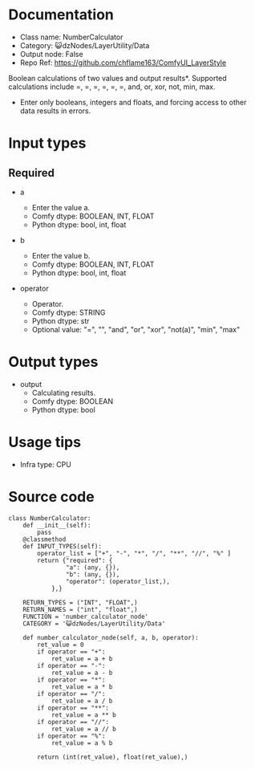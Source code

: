 # Documentation
- Class name: NumberCalculator
- Category: 😺dzNodes/LayerUtility/Data
- Output node: False
- Repo Ref: https://github.com/chflame163/ComfyUI_LayerStyle

Boolean calculations of two values and output results*. Supported calculations include =, =, =, =, =, =, and, or, xor, not, min, max.

* Enter only booleans, integers and floats, and forcing access to other data results in errors.

# Input types
## Required

- a
    - Enter the value a.
    - Comfy dtype: BOOLEAN, INT, FLOAT
    - Python dtype: bool, int, float

- b
    - Enter the value b.
    - Comfy dtype: BOOLEAN, INT, FLOAT
    - Python dtype: bool, int, float

- operator
    - Operator.
    - Comfy dtype: STRING
    - Python dtype: str
    - Optional value: "=", "", "and", "or", "xor", "not(a)", "min", "max"

# Output types

- output
    - Calculating results.
    - Comfy dtype: BOOLEAN
    - Python dtype: bool

# Usage tips
- Infra type: CPU

# Source code
```
class NumberCalculator:
    def __init__(self):
        pass
    @classmethod
    def INPUT_TYPES(self):
        operator_list = ["+", "-", "*", "/", "**", "//", "%" ]
        return {"required": {
                "a": (any, {}),
                "b": (any, {}),
                "operator": (operator_list,),
            },}

    RETURN_TYPES = ("INT", "FLOAT",)
    RETURN_NAMES = ("int", "float",)
    FUNCTION = 'number_calculator_node'
    CATEGORY = '😺dzNodes/LayerUtility/Data'

    def number_calculator_node(self, a, b, operator):
        ret_value = 0
        if operator == "+":
            ret_value = a + b
        if operator == "-":
            ret_value = a - b
        if operator == "*":
            ret_value = a * b
        if operator == "/":
            ret_value = a / b
        if operator == "**":
            ret_value = a ** b
        if operator == "//":
            ret_value = a // b
        if operator == "%":
            ret_value = a % b

        return (int(ret_value), float(ret_value),)
```